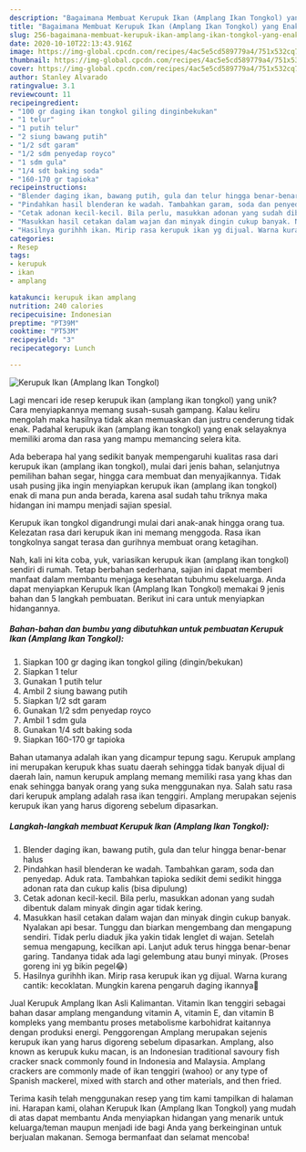 ```yaml
---
description: "Bagaimana Membuat Kerupuk Ikan (Amplang Ikan Tongkol) yang Enak Banget"
title: "Bagaimana Membuat Kerupuk Ikan (Amplang Ikan Tongkol) yang Enak Banget"
slug: 256-bagaimana-membuat-kerupuk-ikan-amplang-ikan-tongkol-yang-enak-banget
date: 2020-10-10T22:13:43.916Z
image: https://img-global.cpcdn.com/recipes/4ac5e5cd589779a4/751x532cq70/kerupuk-ikan-amplang-ikan-tongkol-foto-resep-utama.jpg
thumbnail: https://img-global.cpcdn.com/recipes/4ac5e5cd589779a4/751x532cq70/kerupuk-ikan-amplang-ikan-tongkol-foto-resep-utama.jpg
cover: https://img-global.cpcdn.com/recipes/4ac5e5cd589779a4/751x532cq70/kerupuk-ikan-amplang-ikan-tongkol-foto-resep-utama.jpg
author: Stanley Alvarado
ratingvalue: 3.1
reviewcount: 11
recipeingredient:
- "100 gr daging ikan tongkol giling dinginbekukan"
- "1 telur"
- "1 putih telur"
- "2 siung bawang putih"
- "1/2 sdt garam"
- "1/2 sdm penyedap royco"
- "1 sdm gula"
- "1/4 sdt baking soda"
- "160-170 gr tapioka"
recipeinstructions:
- "Blender daging ikan, bawang putih, gula dan telur hingga benar-benar halus"
- "Pindahkan hasil blenderan ke wadah. Tambahkan garam, soda dan penyedap. Aduk rata. Tambahkan tapioka sedikit demi sedikit hingga adonan rata dan cukup kalis (bisa dipulung)"
- "Cetak adonan kecil-kecil. Bila perlu, masukkan adonan yang sudah dibentuk dalam minyak dingin agar tidak kering."
- "Masukkan hasil cetakan dalam wajan dan minyak dingin cukup banyak. Nyalakan api besar. Tunggu dan biarkan mengembang dan mengapung sendiri. Tidak perlu diaduk jika yakin tidak lenglet di wajan. Setelah semua mengapung, kecilkan api. Lanjut aduk terus hingga benar-benar garing. Tandanya tidak ada lagi gelembung atau bunyi minyak. (Proses goreng ini yg bikin pegel😂)"
- "Hasilnya gurihhh ikan. Mirip rasa kerupuk ikan yg dijual. Warna kurang cantik: kecoklatan. Mungkin karena pengaruh daging ikannya🤔"
categories:
- Resep
tags:
- kerupuk
- ikan
- amplang

katakunci: kerupuk ikan amplang 
nutrition: 240 calories
recipecuisine: Indonesian
preptime: "PT39M"
cooktime: "PT53M"
recipeyield: "3"
recipecategory: Lunch

---
```



![Kerupuk Ikan (Amplang Ikan Tongkol)](https://img-global.cpcdn.com/recipes/4ac5e5cd589779a4/751x532cq70/kerupuk-ikan-amplang-ikan-tongkol-foto-resep-utama.jpg)

Lagi mencari ide resep kerupuk ikan (amplang ikan tongkol) yang unik? Cara menyiapkannya memang susah-susah gampang. Kalau keliru mengolah maka hasilnya tidak akan memuaskan dan justru cenderung tidak enak. Padahal kerupuk ikan (amplang ikan tongkol) yang enak selayaknya memiliki aroma dan rasa yang mampu memancing selera kita.

Ada beberapa hal yang sedikit banyak mempengaruhi kualitas rasa dari kerupuk ikan (amplang ikan tongkol), mulai dari jenis bahan, selanjutnya pemilihan bahan segar, hingga cara membuat dan menyajikannya. Tidak usah pusing jika ingin menyiapkan kerupuk ikan (amplang ikan tongkol) enak di mana pun anda berada, karena asal sudah tahu triknya maka hidangan ini mampu menjadi sajian spesial.

Kerupuk ikan tongkol digandrungi mulai dari anak-anak hingga orang tua. Kelezatan rasa dari kerupuk ikan ini memang menggoda. Rasa ikan tongkolnya sangat terasa dan gurihnya membuat orang ketagihan.


Nah, kali ini kita coba, yuk, variasikan kerupuk ikan (amplang ikan tongkol) sendiri di rumah. Tetap berbahan sederhana, sajian ini dapat memberi manfaat dalam membantu menjaga kesehatan tubuhmu sekeluarga. Anda dapat menyiapkan Kerupuk Ikan (Amplang Ikan Tongkol) memakai 9 jenis bahan dan 5 langkah pembuatan. Berikut ini cara untuk menyiapkan hidangannya.

<!--inarticleads1-->

##### Bahan-bahan dan bumbu yang dibutuhkan untuk pembuatan Kerupuk Ikan (Amplang Ikan Tongkol):

1. Siapkan 100 gr daging ikan tongkol giling (dingin/bekukan)
1. Siapkan 1 telur
1. Gunakan 1 putih telur
1. Ambil 2 siung bawang putih
1. Siapkan 1/2 sdt garam
1. Gunakan 1/2 sdm penyedap royco
1. Ambil 1 sdm gula
1. Gunakan 1/4 sdt baking soda
1. Siapkan 160-170 gr tapioka


Bahan utamanya adalah ikan yang dicampur tepung sagu. Kerupuk amplang ini merupakan kerupuk khas suatu daerah sehingga tidak banyak dijual di daerah lain, namun kerupuk amplang memang memiliki rasa yang khas dan enak sehingga banyak orang yang suka menggunakan nya. Salah satu rasa dari kerupuk amplang adalah rasa ikan tenggiri. Amplang merupakan sejenis kerupuk ikan yang harus digoreng sebelum dipasarkan. 

<!--inarticleads2-->

##### Langkah-langkah membuat Kerupuk Ikan (Amplang Ikan Tongkol):

1. Blender daging ikan, bawang putih, gula dan telur hingga benar-benar halus
1. Pindahkan hasil blenderan ke wadah. Tambahkan garam, soda dan penyedap. Aduk rata. Tambahkan tapioka sedikit demi sedikit hingga adonan rata dan cukup kalis (bisa dipulung)
1. Cetak adonan kecil-kecil. Bila perlu, masukkan adonan yang sudah dibentuk dalam minyak dingin agar tidak kering.
1. Masukkan hasil cetakan dalam wajan dan minyak dingin cukup banyak. Nyalakan api besar. Tunggu dan biarkan mengembang dan mengapung sendiri. Tidak perlu diaduk jika yakin tidak lenglet di wajan. Setelah semua mengapung, kecilkan api. Lanjut aduk terus hingga benar-benar garing. Tandanya tidak ada lagi gelembung atau bunyi minyak. (Proses goreng ini yg bikin pegel😂)
1. Hasilnya gurihhh ikan. Mirip rasa kerupuk ikan yg dijual. Warna kurang cantik: kecoklatan. Mungkin karena pengaruh daging ikannya🤔


Jual Kerupuk Amplang Ikan Asli Kalimantan. Vitamin Ikan tenggiri sebagai bahan dasar amplang mengandung vitamin A, vitamin E, dan vitamin B kompleks yang membantu proses metabolisme karbohidrat kaitannya dengan produksi energi. Penggorengan Amplang merupakan sejenis kerupuk ikan yang harus digoreng sebelum dipasarkan. Amplang, also known as kerupuk kuku macan, is an Indonesian traditional savoury fish cracker snack commonly found in Indonesia and Malaysia. Amplang crackers are commonly made of ikan tenggiri (wahoo) or any type of Spanish mackerel, mixed with starch and other materials, and then fried. 

Terima kasih telah menggunakan resep yang tim kami tampilkan di halaman ini. Harapan kami, olahan Kerupuk Ikan (Amplang Ikan Tongkol) yang mudah di atas dapat membantu Anda menyiapkan hidangan yang menarik untuk keluarga/teman maupun menjadi ide bagi Anda yang berkeinginan untuk berjualan makanan. Semoga bermanfaat dan selamat mencoba!
